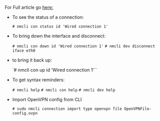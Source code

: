 For Full article go [here:](https://arstechnica.com/civis/viewtopic.php?t=1163023)

* To see the status of a connection:
	
	`# nmcli con status id 'Wired connection 1'`

* To bring down the interface and disconnect:
	
	`# nmcli con down id 'Wired connection 1'`
	`# nmcli dev disconnect iface eth0`

* to bring it back up:
	
	`# nmcli con up id 'Wired connection 1'``


* To get syntax reminders:
	
	`# nmcli help`
	`# nmcli con help`
	`# nmcli dev help`
	
* Import OpenVPN config from CLI
	
	`# sudo nmcli connection import type openvpn file OpenVPNFile-config.ovpn`


